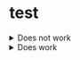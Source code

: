 # test
<details><summary>Does not work</summary>
[hi](https://hello.ca)
</details>


<details><summary>Does work</summary>

[hi](https://hello.ca)

</details>
